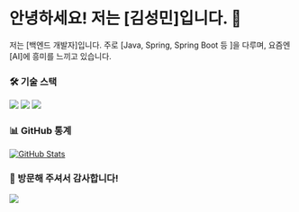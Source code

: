 # 안녕하세요! 저는 [김성민]입니다. 👋

저는 [백엔드 개발자]입니다.
주로 [Java, Spring, Spring Boot 등 ]을 다루며, 
요즘엔 [AI]에 흥미를 느끼고 있습니다.

### 🛠️ 기술 스택
<img src="https://img.shields.io/badge/Java-007396?style=for-the-badge&logo=java&logoColor=white">
<img src="https://img.shields.io/badge/Spring-6DB33F?style=for-the-badge&logo=spring&logoColor=white">
<img src="https://img.shields.io/badge/SpringBoot-6DB33F?style=for-the-badge&logo=springboot&logoColor=white">

### 📊 GitHub 통계
[![GitHub Stats](https://github-readme-stats.vercel.app/api?username=seongmin1013&show_icons=true&theme=nord)](https://github.com/anuraghazra/github-readme-stats)


### 💖 방문해 주셔서 감사합니다!
<img src="https://profile-counter.glitch.me/seongmin1013/count.svg" />
